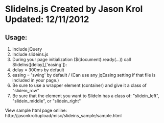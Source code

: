 SlideIns.js
Created by Jason Krol
Updated: 12/11/2012
=====================

Usage:
------
1. Include jQuery
2. Include slideins.js
3. During your page initialization ($(document).ready(...)) call SlideIns([delay],['easing']):
4. delay = 300ms by default
5. easing = 'swing' by default / (Can use any jqEasing setting if that file is included in your page.)
6. Be sure to use a wrapper element (container) and give it a class of "slidein_row"
7. Be sure that the element you want to SlideIn has a class of: "slidein_left", "slidein_middle", or "slidein_right"

View sample html page online: http://jasonkrol/upload/misc/slideins_sample/sample.html
